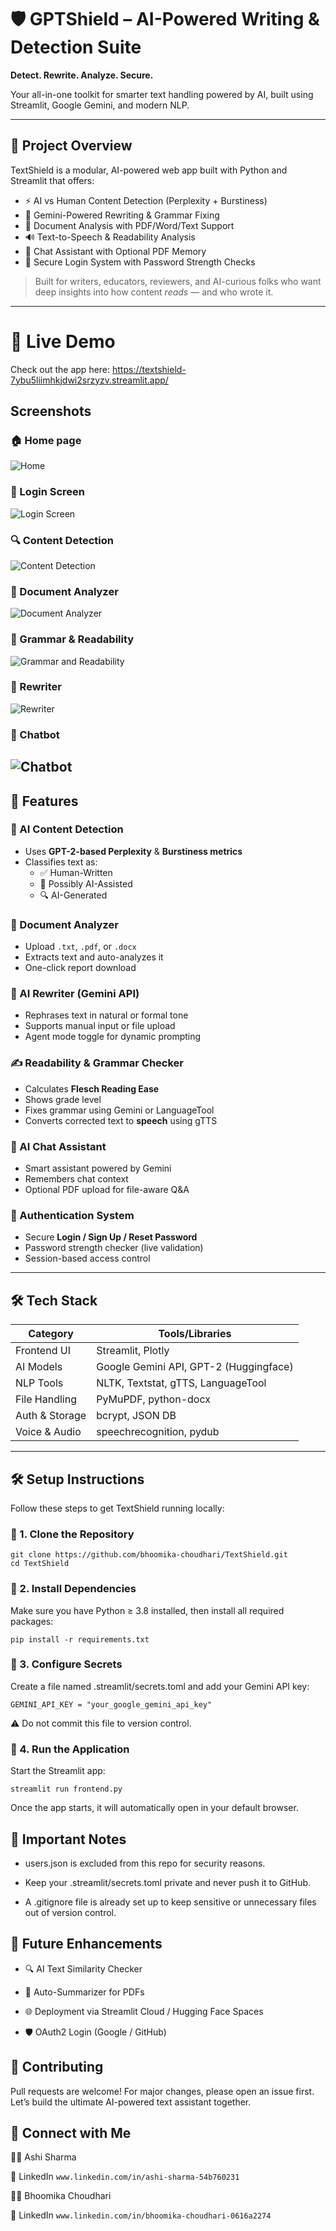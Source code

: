 # 🛡️ GPTShield – AI-Powered Writing & Detection Suite

 **Detect. Rewrite. Analyze. Secure.**  
 
 Your all-in-one toolkit for smarter text handling powered by AI, built using Streamlit, Google Gemini, and modern NLP.


---

## 🚀 Project Overview

TextShield is a modular, AI-powered web app built with Python and Streamlit that offers:
- ⚡ AI vs Human Content Detection (Perplexity + Burstiness)
- 🧠 Gemini-Powered Rewriting & Grammar Fixing
- 📄 Document Analysis with PDF/Word/Text Support
- 🔊 Text-to-Speech & Readability Analysis
- 💬 Chat Assistant with Optional PDF Memory
- 🔐 Secure Login System with Password Strength Checks

> Built for writers, educators, reviewers, and AI-curious folks who want deep insights into how content *reads* — and who wrote it.

---
# 🚀 Live Demo

Check out the app here: https://textshield-7ybu5liimhkjdwi2srzyzv.streamlit.app/


## Screenshots
### 🏠 Home page
![Home](screenshots/Home.png)

### 🔐 Login Screen
![Login Screen](screenshots/login_screen.png)

### 🔍 Content Detection
![Content Detection](screenshots/content_detection.png)

### 📄 Document Analyzer
![Document Analyzer](screenshots/document_analyzer.png)

### 🧠 Grammar & Readability
![Grammar and Readability](screenshots/grammar_and_readability.png)

### 📝 Rewriter
![Rewriter](screenshots/rewriter.png)

### 💬 Chatbot
![Chatbot](screenshots/chatbot.png)
---
## 🧩 Features

### 🧠 AI Content Detection
- Uses **GPT-2-based Perplexity** & **Burstiness metrics**
- Classifies text as:
  - ✅ Human-Written
  - 🤖 Possibly AI-Assisted
  - 🔍 AI-Generated

### 📄 Document Analyzer
- Upload `.txt`, `.pdf`, or `.docx`
- Extracts text and auto-analyzes it
- One-click report download

### 🔄 AI Rewriter (Gemini API)
- Rephrases text in natural or formal tone
- Supports manual input or file upload
- Agent mode toggle for dynamic prompting

### ✍️ Readability & Grammar Checker
- Calculates **Flesch Reading Ease**
- Shows grade level
- Fixes grammar using Gemini or LanguageTool
- Converts corrected text to **speech** using gTTS

### 💬 AI Chat Assistant
- Smart assistant powered by Gemini
- Remembers chat context
- Optional PDF upload for file-aware Q&A

### 🔐 Authentication System
- Secure **Login / Sign Up / Reset Password**
- Password strength checker (live validation)
- Session-based access control

---

## 🛠️ Tech Stack

| Category       | Tools/Libraries |
|----------------|------------------|
| Frontend UI    | Streamlit, Plotly |
| AI Models      | Google Gemini API, GPT-2 (Huggingface) |
| NLP Tools      | NLTK, Textstat, gTTS, LanguageTool |
| File Handling  | PyMuPDF, python-docx |
| Auth & Storage | bcrypt, JSON DB |
| Voice & Audio  | speechrecognition, pydub |

---


## 🛠️ Setup Instructions

Follow these steps to get TextShield running locally:

### 🔹 1. Clone the Repository
```
git clone https://github.com/bhoomika-choudhari/TextShield.git 
cd TextShield 
```
### 🔹 2. Install Dependencies

Make sure you have Python ≥ 3.8 installed, then install all required packages:

```
pip install -r requirements.txt
```

### 🔹 3. Configure Secrets

Create a file named .streamlit/secrets.toml and add your Gemini API key:

```
GEMINI_API_KEY = "your_google_gemini_api_key"
```

️⚠️ Do not commit this file to version control.

### 🔹 4. Run the Application

Start the Streamlit app:

```
streamlit run frontend.py
```

Once the app starts, it will automatically open in your default browser.

## 🔐 Important Notes

- users.json is excluded from this repo for security reasons.

- Keep your .streamlit/secrets.toml private and never push it to GitHub.

- A .gitignore file is already set up to keep sensitive or unnecessary files out of version control.


## 🧠 Future Enhancements

- 🔍 AI Text Similarity Checker

- 📝 Auto-Summarizer for PDFs

- 🌐 Deployment via Streamlit Cloud / Hugging Face Spaces

- 🛡️ OAuth2 Login (Google / GitHub)


## 🤝 Contributing
Pull requests are welcome!
For major changes, please open an issue first.
Let’s build the ultimate AI-powered text assistant together.

## 📢 Connect with Me
👩‍💻 Ashi Sharma

🔗 LinkedIn  ```www.linkedin.com/in/ashi-sharma-54b760231```

👩‍💻 Bhoomika Choudhari

🔗 LinkedIn  ```www.linkedin.com/in/bhoomika-choudhari-0616a2274```
